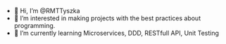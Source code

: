 - 👋 Hi, I’m @RMTTyszka
- 👀 I’m interested in making projects with the best practices about programming.
- 🌱 I’m currently learning Microservices, DDD, RESTfull API, Unit Testing

